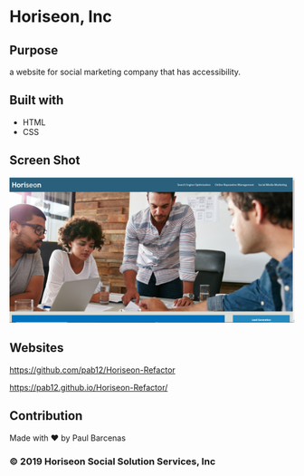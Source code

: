 # Horiseon, Inc

## Purpose 
a website for social marketing company that has accessibility.

## Built with 
* HTML
* CSS

## Screen Shot
![Horiseon Website](assets/images/Horiseon-Website.png)
## Websites
https://github.com/pab12/Horiseon-Refactor

https://pab12.github.io/Horiseon-Refactor/

## Contribution
Made with ❤️ by Paul Barcenas

### © 2019 Horiseon Social Solution Services, Inc